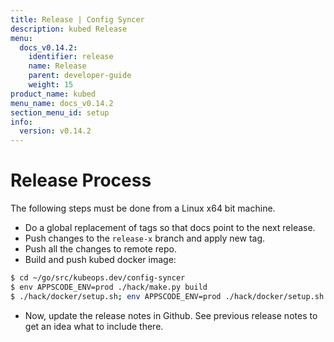 ```yaml
---
title: Release | Config Syncer
description: kubed Release
menu:
  docs_v0.14.2:
    identifier: release
    name: Release
    parent: developer-guide
    weight: 15
product_name: kubed
menu_name: docs_v0.14.2
section_menu_id: setup
info:
  version: v0.14.2
---
```


# Release Process

The following steps must be done from a Linux x64 bit machine.

- Do a global replacement of tags so that docs point to the next release.
- Push changes to the `release-x` branch and apply new tag.
- Push all the changes to remote repo.
- Build and push kubed docker image:
```bash
$ cd ~/go/src/kubeops.dev/config-syncer
$ env APPSCODE_ENV=prod ./hack/make.py build
$ ./hack/docker/setup.sh; env APPSCODE_ENV=prod ./hack/docker/setup.sh release
```

- Now, update the release notes in Github. See previous release notes to get an idea what to include there.
